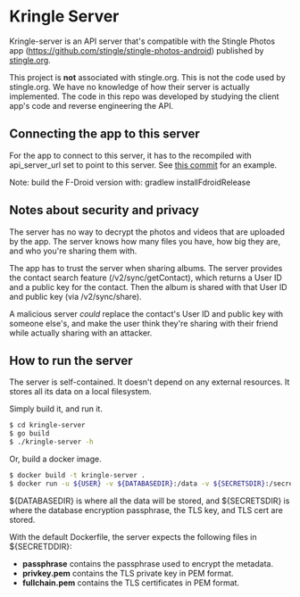 # Kringle Server

Kringle-server is an API server that's compatible with the Stingle Photos app
(https://github.com/stingle/stingle-photos-android) published by [stingle.org](https://stingle.org).

This project is **not** associated with stingle.org. This is not the code used
by stingle.org. We have no knowledge of how their server is actually implemented.
The code in this repo was developed by studying the client app's code and
reverse engineering the API.

## Connecting the app to this server

For the app to connect to this server, it has to the recompiled with api_server_url
set to point to this server.
See [this commit](https://github.com/rthellend/stingle-photos-android/commit/c6758758513f7b9d3cdf755085e4b57945f2494f) for an example.

Note: build the F-Droid version with: gradlew installFdroidRelease

## Notes about security and privacy

The server has no way to decrypt the photos and videos that are uploaded by
the app. The server knows how many files you have, how big they are, and who
you're sharing them with.

The app has to trust the server when sharing albums. The server provides
the contact search feature (/v2/sync/getContact), which returns a User ID and 
a public key for the contact. Then the album is shared with that User ID and
public key (via /v2/sync/share).

A malicious server _could_ replace the contact's User ID and public key with
someone else's, and make the user think they're sharing with their friend while
actually sharing with an attacker.

## How to run the server

The server is self-contained. It doesn't depend on any external resources. It
stores all its data on a local filesystem.

Simply build it, and run it.

```bash
$ cd kringle-server
$ go build
$ ./kringle-server -h
```

Or, build a docker image.

```bash
$ docker build -t kringle-server .
$ docker run -u ${USER} -v ${DATABASEDIR}:/data -v ${SECRETSDIR}:/secrets:ro kringle-server
```
${DATABASEDIR} is where all the data will be stored, and ${SECRETSDIR} is where the
database encryption passphrase, the TLS key, and TLS cert are stored.

With the default Dockerfile, the server expects the following files in ${SECRETDDIR}:

- **passphrase** contains the passphrase used to encrypt the metadata.
- **privkey.pem** contains the TLS private key in PEM format.
- **fullchain.pem** contains the TLS certificates in PEM format.


